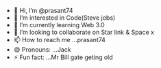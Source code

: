 - 👋 Hi, I’m @prasant74
- 👀 I’m interested in Code(Steve jobs)
- 🌱 I’m currently learning Web 3.0
- 💞️ I’m looking to collaborate on Star link & Space x
- 📫 How to reach me ...prasant74
- 😄 Pronouns: ...Jack
- ⚡ Fun fact: ...Mr Bill gate geting old

<!---
prasant74/prasant74 is a ✨ special ✨ repository because its `README.md` (this file) appears on your GitHub profile.
You can click the Preview link to take a look at your changes.
--->
